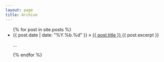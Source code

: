 ```yaml
---
layout: page
title: Archive
---
```


<ul>
{% for post in site.posts %}
      <li>
      {{ post.date | date: "%Y.%b.%d" }} &raquo;
      <a href="{{ post.url }}">  {{ post.title }} </a>
      {{ post.excerpt }}
      <p id="ellipsis"> &hellip;</p>
    </li>
{% endfor %}
</ul>
